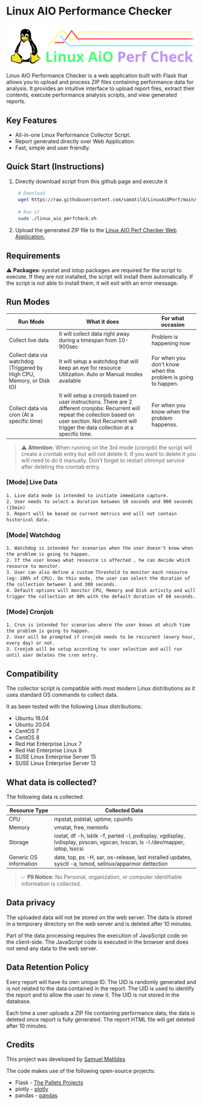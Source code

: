 # Linux AIO Performance Checker

<p float="left">

  <img src="assets/linuxaiologo.png" />

</p>

Linux AIO Performance Checker is a web application built with Flask that allows you to upload and process ZIP files containing performance data for analysis. It provides an intuitive interface to upload report files, extract their contents, execute performance analysis scripts, and view generated reports.


## Key Features

- All-in-one Linux Performance Collector Script.
- Report generated directly over Web Application.
- Fast, simple and user friendly.

## Quick Start (Instructions)

1. Directly download script from this github page and execute it

   ```bash
    # Download
    wget https://raw.githubusercontent.com/samatild/LinuxAiOPerf/main/build/linux_aio_perfcheck.sh
    
    # Run it
    sudo ./linux_aio_perfcheck.sh
   ```



2. Upload the generated ZIP file to the [Linux AIO Perf Checker Web Application.](https://linuxaioperf.matildes.dev/)


## Requirements

⚠️ **Packages:** sysstat and iotop packages are required for the script to execute. If they are not installed, the script will install them automatically. If the script is not able to install them, it will exit with an error message.


## Run Modes


| Run Mode | What it does | For what occasion |  
|----------|----------|----------|
| Collect live data | It will collect data right away during a timespan from 10-900sec  | Problem is happening now |
| Collect data via watchdog (Triggered by High CPU, Memory, or Disk IO) | It will setup a watchdog that will keep an eye for resource Utilization. Auto or Manual modes available | For when you don't know when the problem is going to happen. | 
| Collect data via cron (At a specific time)  | It will setup a cronjob based on user instructions. There are 2 different cronjobs: Recurrent will repeat the collection based on user section. Not Recurrent will trigger the data collection at a specific time.  | For when you know when the problem happenss. |
 
   > ⚠️ **Attention:** When running on the 3rd mode (cronjob) the script will create a crontab entry but will not delete it. If you want to delete it you will need to do it manually. Don't forget to restart chronyd service after deleting the crontab entry.

### [Mode] Live Data

```
1. Live data mode is intended to initiate immediate capture.
2. User needs to select a duration between 10 seconds and 900 seconds (15min)
3. Report will be based on current metrics and will not contain historical data.
```
### [Mode] Watchdog

```
1. Watchdog is intended for scenarios when the user doesn't know when the problem is going to happen.
2. If the user knows what resource is affected , he can decide which resource to monitor.
3. User can also define a custom Threshold to monitor each resource (eg: 100% of CPU). On this mode, the user can select the duration of the collection between 1 and 300 seconds.
4. Default options will monitor CPU, Memory and Disk activity and will trigger the collection at 80% with the default duration of 60 seconds.

```
### [Mode] Cronjob

```
1. Cron is intended for scenarios where the user knows at which time the problem is going to happen.
2. User will be prompted if cronjob needs to be reccurent (every hour, every day) or not.
3. Cronjob will be setup according to user selection and will run until user deletes the cron entry.
```

## Compatibility

The collector script is compatible with most modern Linux distributions as it uses standard OS commands to collect data.

It as been tested with the following Linux distributions:

- Ubuntu 18.04
- Ubuntu 20.04
- CentOS 7
- CentOS 8
- Red Hat Enterprise Linux 7
- Red Hat Enterprise Linux 8
- SUSE Linux Enterprise Server 15
- SUSE Linux Enterprise Server 12


## What data is collected?

The following data is collected:

| Resource Type | Collected Data |
|----------|----------|
| CPU  | mpstat, pidstat, uptime, cpuinfo  |
| Memory   | vmstat, free, meminfo   |
| Storage   | iostat, df -h, lsblk -f, parted -l, pvdisplay, vgdisplay, lvdisplay, pvscan, vgscan, lvscan, ls -l /dev/mapper, iotop, lsscsi    |
| Generic OS information   | date, top, ps -H, sar, os-release, last installed updates, sysctl -a, lsmod, selinux/apparmor dettection |

> ✅ **PII Notice:** No Personal, organization, or computer identifiable information is collected.


## Data privacy

The uploaded data will not be stored on the web server. The data is stored in a temporary directory on the web server and is deleted after 10 minutes.

Part of the data processing requires the execution of JavaScript code on the client-side. The JavaScript code is executed in the browser and does not send any data to the web server.

## Data Retention Policy

Every report will have its own unique ID. The UID is randomly generated and is not related to the data contained in the report. The UID is used to identify the report and to allow the user to view it. The UID is not stored in the database. 

Each time a user uploads a ZIP file containing performance data, the data is deleted once report is fully generated. The report HTML file will get deleted after 10 minutes.

## Credits

This project was developed by [Samuel Matildes](https://github.com/samatild)

The code makes use of the following open-source projects:
- Flask - [
The Pallets Projects](https://palletsprojects.com/p/flask/)
- plotly - [
plotly](https://plotly.com/)
- pandas - [
pandas](https://pandas.pydata.org/)

